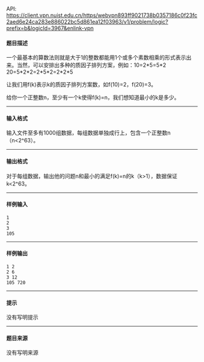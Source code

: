 API: https://client.vpn.nuist.edu.cn/https/webvpn893ff9021738b0357186c0f23fc2aed6e24ca283e886022bc5d861ea12f03963/v1/problem/logic?prefix=b&logicId=3967&enlink-vpn

#### 题目描述

一个最基本的算数法则就是大于1的整数都能用1个或多个素数相乘的形式表示出来。当然，可以安排出多种的质因子排列方案，例如：10=2\*5=5\*2 20=5\*2\*2=2\*5\*2=2\*2\*5

让我们用f(k)表示k的质因子排列方案数，如f(10)=2，f(20)=3。

给你一个正整数n，至少有一个k使得f(k)=n，我们想知道最小的k是多少。

---

#### 输入格式

输入文件至多有1000组数据，每组数据单独成行上，包含一个正整数n（n<2^63）。

---

#### 输出格式

对于每组数据，输出他的问题n和最小的满足f(k)=n的k（k>1），数据保证k<2^63。

---

#### 样例输入
```
1
2
3
105

```

---

#### 样例输出
```
1 2
2 6
3 12
105 720
```

---

#### 提示

没有写明提示

---

#### 题目来源

没有写明来源